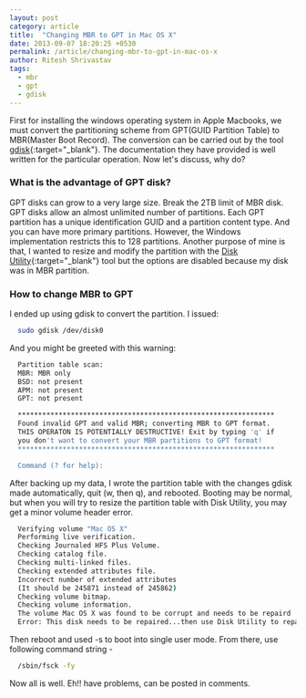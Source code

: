 ```yaml
---
layout: post
category: article
title:  "Changing MBR to GPT in Mac OS X"
date: 2013-09-07 18:20:25 +0530
permalink: /article/changing-mbr-to-gpt-in-mac-os-x
author: Ritesh Shrivastav
tags:
  - mbr
  - gpt
  - gdisk
---
```


First for installing the windows operating system in Apple Macbooks, we must convert the partitioning scheme from GPT(GUID Partition Table) to MBR(Master Boot Record). The conversion can be carried out by the tool [gdisk](http://www.rodsbooks.com/gdisk/){:target="_blank"}. The documentation they have provided is well written for the particular operation. Now let's discuss, why do?

### What is the advantage of GPT disk?
GPT disks can grow to a very large size. Break the 2TB limit of MBR disk. GPT disks allow an almost unlimited number of partitions. Each GPT partition has a unique identification GUID and a partition content type. And you can have more primary partitions. However, the Windows implementation restricts this to 128 partitions.
Another purpose of mine is that, I wanted to resize and modify the partition with the [Disk Utility](http://en.wikipedia.org/wiki/Disk_Utility){:target="_blank"} tool but the options are disabled because my disk was in MBR partition.

### How to change MBR to GPT
I ended up using gdisk to convert the partition. I issued:

``` bash
  sudo gdisk /dev/disk0
```

And you might be greeted with this warning:

``` bash
  Partition table scan:
  MBR: MBR only
  BSD: not present
  APM: not present
  GPT: not present

  ***************************************************************
  Found invalid GPT and valid MBR; converting MBR to GPT format.
  THIS OPERATON IS POTENTIALLY DESTRUCTIVE! Exit by typing 'q' if
  you don't want to convert your MBR partitions to GPT format!
  ***************************************************************

  Command (? for help):
```

After backing up my data, I wrote the partition table with the changes gdisk made automatically, quit (w, then q), and rebooted.
Booting may be normal, but when you will try to resize the partition table with Disk Utility, you may get a minor volume header error.

``` bash
  Verifying volume "Mac OS X"
  Performing live verification.
  Checking Journaled HFS Plus Volume.
  Checking catalog file.
  Checking multi-linked files.
  Checking extended attributes file.
  Incorrect number of extended attributes
  (It should be 245871 instead of 245862)
  Checking volume bitmap.
  Checking volume information.
  The volume Mac OS X was found to be corrupt and needs to be repaird
  Error: This disk needs to be repaired...then use Disk Utility to repair this disk
```

Then reboot and used -s to boot into single user mode. From there, use following command string -

``` bash
  /sbin/fsck -fy
```

Now all is well. Eh!! have problems, can be posted in comments.